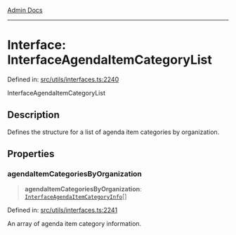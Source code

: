 [Admin Docs](/)

***

# Interface: InterfaceAgendaItemCategoryList

Defined in: [src/utils/interfaces.ts:2240](https://github.com/PalisadoesFoundation/talawa-admin/blob/main/src/utils/interfaces.ts#L2240)

InterfaceAgendaItemCategoryList

## Description

Defines the structure for a list of agenda item categories by organization.

## Properties

### agendaItemCategoriesByOrganization

> **agendaItemCategoriesByOrganization**: [`InterfaceAgendaItemCategoryInfo`](utils\interfaces\README\interfaces\InterfaceAgendaItemCategoryInfo.md)[]

Defined in: [src/utils/interfaces.ts:2241](https://github.com/PalisadoesFoundation/talawa-admin/blob/main/src/utils/interfaces.ts#L2241)

An array of agenda item category information.
